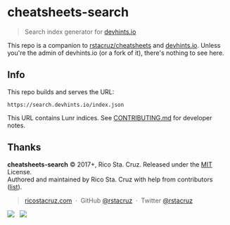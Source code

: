 # cheatsheets-search

> Search index generator for [devhints.io](https://devhints.io)

This repo is a companion to [rstacruz/cheatsheets](https://github.com/rstacruz/cheatsheets) and [devhints.io](https://devhints.io). Unless you're the admin of devhints.io (or a fork of it), there's nothing to see here.

## Info

This repo builds and serves the URL:

```
https://search.devhints.io/index.json
```

This URL contains Lunr indices. See [CONTRIBUTING.md](CONTRIBUTING.md) for developer notes.

## Thanks

**cheatsheets-search** © 2017+, Rico Sta. Cruz. Released under the [MIT] License.<br>
Authored and maintained by Rico Sta. Cruz with help from contributors ([list][contributors]).

> [ricostacruz.com](http://ricostacruz.com) &nbsp;&middot;&nbsp;
> GitHub [@rstacruz](https://github.com/rstacruz) &nbsp;&middot;&nbsp;
> Twitter [@rstacruz](https://twitter.com/rstacruz)

[![](https://img.shields.io/github/followers/rstacruz.svg?style=social&label=@rstacruz)](https://github.com/rstacruz) &nbsp;
[![](https://img.shields.io/twitter/follow/rstacruz.svg?style=social&label=@rstacruz)](https://twitter.com/rstacruz)

[MIT]: http://mit-license.org/
[contributors]: http://github.com/rstacruz/cheatsheets-search/contributors
